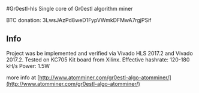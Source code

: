 #Gr0estl-hls
Single core of Gr0estl algorithm miner

BTC donation: 3LwsJAzPd8weD1FypVWmkDFMwA7rgjPSif

## Info
Project was be implemented and verified via Vivado HLS 2017.2 and Vivado 2017.2. Tested on KC705 Kit board from Xilinx.
Effective hashrate: 120-180 kH/s
Power: 1.5W

more info at [http://www.atomminer.com/gr0estl-algo-atomminer/](http://www.atomminer.com/gr0estl-algo-atomminer/)
